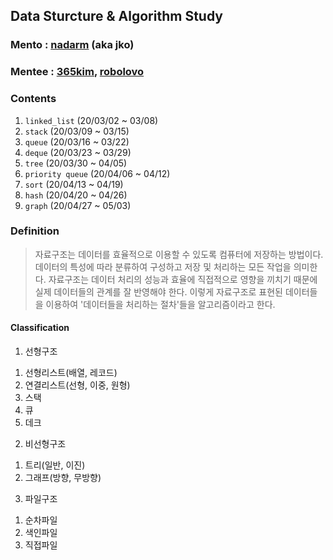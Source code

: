 ## Data Sturcture & Algorithm Study

### Mento  : [nadarm](https://github.com/nadarm/42-algorithm) (aka jko)
### Mentee : [365kim](https://github.com/365kim/study_with_jko), [robolovo](https://github.com/robolovo)

### Contents
1. `linked_list`	(20/03/02 ~ 03/08)
1. `stack`		(20/03/09 ~ 03/15)
1. `queue`		(20/03/16 ~ 03/22)
1. `deque`		(20/03/23 ~ 03/29)
1. `tree`			(20/03/30 ~ 04/05)
1. `priority queue` (20/04/06 ~ 04/12)
1. `sort`			(20/04/13 ~ 04/19)
1. `hash`			(20/04/20 ~ 04/26)
1. `graph`		(20/04/27 ~ 05/03)

### Definition
> 자료구조는 데이터를 효율적으로 이용할 수 있도록 컴퓨터에 저장하는 방법이다.
> 데이터의 특성에 따라 분류하여 구성하고 저장 및 처리하는 모든 작업을 의미한다.
> 자료구조는 데이터 처리의 성능과 효율에 직접적으로 영향을 끼치기 때문에 실제 데이터들의 관계를 잘 반영해야 한다.
> 이렇게 자료구조로 표현된 데이터들을 이용하여 '데이터들을 처리하는 절차'들을 알고리즘이라고 한다.

#### Classification
1. 선형구조 <br>
  1) 선형리스트(배열, 레코드) <br>
  2) 연결리스트(선형, 이중, 원형) <br>
  3) 스택 <br>
  4) 큐 <br>
  5) 데크
2. 비선형구조 <br>
  1) 트리(일반, 이진) <br>
  2) 그래프(방향, 무방향)
3. 파일구조 <br>
  1) 순차파일 <br>
  2) 색인파일 <br>
  3) 직접파일 <br>
